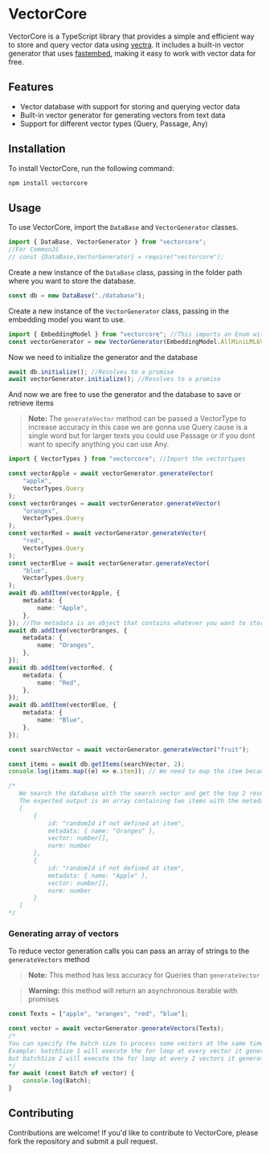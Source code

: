 # VectorCore

VectorCore is a TypeScript library that provides a simple and efficient way to store and query vector data using [vectra](https://www.npmjs.com/package/vectra). It includes a built-in vector generator that uses [fastembed](https://www.npmjs.com/package/fastembed), making it easy to work with vector data for free.

## Features

- Vector database with support for storing and querying vector data
- Built-in vector generator for generating vectors from text data
- Support for different vector types (Query, Passage, Any)

## Installation

To install VectorCore, run the following command:

```bash
npm install vectorcore
```

## Usage

To use VectorCore, import the `DataBase` and `VectorGenerator` classes.

```typescript
import { DataBase, VectorGenerator } from "vectorcore";
//For CommonJS
// const {DataBase,VectorGenerator} = require("vectorcore");
```

Create a new instance of the `DataBase` class, passing in the folder path where you want to store the database.

```typescript
const db = new DataBase("./database");
```

Create a new instance of the `VectorGenerator` class, passing in the embedding model you want to use.

```typescript
import { EmbeddingModel } from "vectorcore"; //This imports an Enum with all the possible embedding models
const vectorGenerator = new VectorGenerator(EmbeddingModel.AllMiniLML6V2);
```

Now we need to initialize the generator and the database

```typescript
await db.initialize(); //Resolves to a promise
await vectorGenerator.initialize(); //Resolves to a promise
```

And now we are free to use the generator and the database to save or retrieve items

> **Note:** The `generateVector` method can be passed a VectorType to increase accuracy in this case we are gonna use Query cause is a single word but for larger texts you could use Passage or if you dont want to specify anything you can use Any.

```typescript
import { VectorTypes } from "vectorcore"; //Import the vectortypes

const vectorApple = await vectorGenerator.generateVector(
	"apple",
	VectorTypes.Query
);
const vectorOranges = await vectorGenerator.generateVector(
	"oranges",
	VectorTypes.Query
);
const vectorRed = await vectorGenerator.generateVector(
	"red",
	VectorTypes.Query
);
const vectorBlue = await vectorGenerator.generateVector(
	"blue",
	VectorTypes.Query
);
await db.addItem(vectorApple, {
	metadata: {
		name: "Apple",
	},
}); //The metadata is an object that contains whatever you want to store like name,descriptions or anything else
await db.addItem(vectorOranges, {
	metadata: {
		name: "Oranges",
	},
});
await db.addItem(vectorRed, {
	metadata: {
		name: "Red",
	},
});
await db.addItem(vectorBlue, {
	metadata: {
		name: "Blue",
	},
});

const searchVector = await vectorGenerator.generateVector("fruit");

const items = await db.getItems(searchVector, 2);
console.log(items.map((e) => e.item)); // We need to map the item because the returned object has {item: Item, score: number}. Score is used to sort the results.

/*
   We search the database with the search vector and get the top 2 results.
   The expected output is an array containing two items with the metadata:
   [
       {
           id: "randomId if not defined at item",
           metadata: { name: "Oranges" },
           vector: number[],
           norm: number
       },
       {
           id: "randomId if not defined at item",
           metadata: { name: "Apple" },
           vector: number[],
           norm: number
       }
   ]
*/
```

### Generating array of vectors

To reduce vector generation calls you can pass an array of strings to the `generateVectors` method

> **Note:** This method has less accuracy for Queries than `generateVector`

> **Warning:** this method will return an asynchronous iterable with promises

```typescript
const Texts = ["apple", "oranges", "red", "blue"];

const vector = await vectorGenerator.generateVectors(Texts);
/*
You can specify the batch size to process some vectors at the same time the vectors are generating
Example: batchSize 1 will execute the for loop at every vector it generates
but batchSize 2 will execute the for loop at every 2 vectors it generates
*/
for await (const Batch of vector) {
	console.log(Batch);
}
```

## Contributing

Contributions are welcome! If you'd like to contribute to VectorCore, please fork the repository and submit a pull request.
